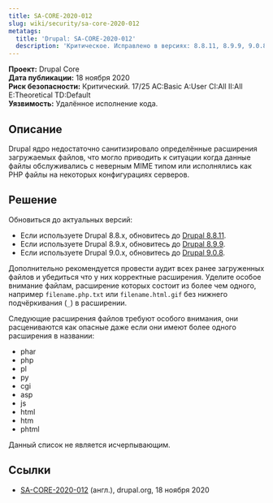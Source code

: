 ```yaml
---
title: SA-CORE-2020-012
slug: wiki/security/sa-core-2020-012
metatags:
  title: 'Drupal: SA-CORE-2020-012'
  description: 'Критическое. Исправлено в версиях: 8.8.11, 8.9.9, 9.0.8.'
---
```


**Проект:** Drupal Core\
**Дата публикации:** 18 ноября 2020\
**Риск безопасности:** Критический. 17/25 AC:Basic A:User CI:All II:All E:Theoretical TD:Default\
**Уязвимость:** Удалённое исполнение кода.

## Описание

Drupal ядро недостаточно санитизировало определённые расширения загружаемых файлов, что могло приводить к ситуации когда данные файлы обслуживались с неверным MIME типом или исполнялись как PHP файлы на некоторых конфигурациях серверов.

## Решение

Обновиться до актуальных версий:

- Если используете Drupal 8.8.x, обновитесь до [Drupal 8.8.11](../../../releases/8/8.8.x/8.8.11/index.md).
- Если используете Drupal 8.9.x, обновитесь до [Drupal 8.9.9](../../../releases/8/8.9.x/8.9.9/index.md).
- Если используете Drupal 9.0.x, обновитесь до [Drupal 9.0.8](../../../releases/9/9.0.x/9.0.8/index.md).

Дополнительно рекомендуется провести аудит всех ранее загруженных файлов и убедиться что у них корректные расширения. Уделите особое внимание файлам, расширение которых состоит из более чем одного, например `filename.php.txt` или `filename.html.gif` без нижнего подчёркивания (`_`) в расширении.

Следующие расширения файлов требуют особого внимания, они расцениваются как опасные даже если они имеют более одного расширения в названии:

- phar
- php
- pl
- py
- cgi
- asp
- js
- html
- htm
- phtml

Данный список не является исчерпывающим.

## Ссылки

- [SA-CORE-2020-012](https://www.drupal.org/sa-core-2020-012) (англ.), drupal.org, 18 ноября 2020